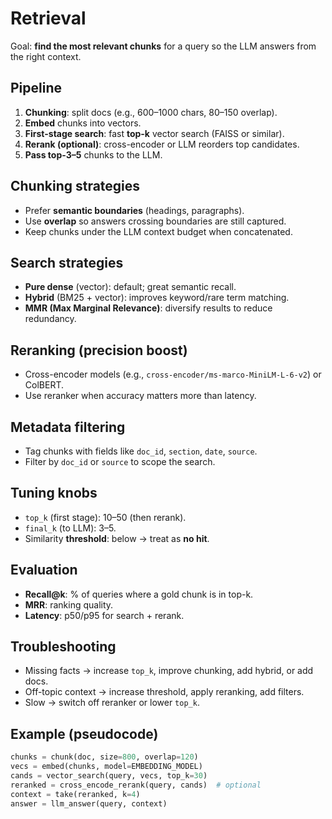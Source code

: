 # Retrieval

Goal: **find the most relevant chunks** for a query so the LLM answers from the right context.

## Pipeline
1. **Chunking**: split docs (e.g., 600–1000 chars, 80–150 overlap).
2. **Embed** chunks into vectors.
3. **First-stage search**: fast **top-k** vector search (FAISS or similar).
4. **Rerank (optional)**: cross-encoder or LLM reorders top candidates.
5. **Pass top-3–5** chunks to the LLM.

## Chunking strategies
- Prefer **semantic boundaries** (headings, paragraphs).
- Use **overlap** so answers crossing boundaries are still captured.
- Keep chunks under the LLM context budget when concatenated.

## Search strategies
- **Pure dense** (vector): default; great semantic recall.
- **Hybrid** (BM25 + vector): improves keyword/rare term matching.
- **MMR (Max Marginal Relevance)**: diversify results to reduce redundancy.

## Reranking (precision boost)
- Cross-encoder models (e.g., `cross-encoder/ms-marco-MiniLM-L-6-v2`) or ColBERT.
- Use reranker when accuracy matters more than latency.

## Metadata filtering
- Tag chunks with fields like `doc_id`, `section`, `date`, `source`.
- Filter by `doc_id` or `source` to scope the search.

## Tuning knobs
- `top_k` (first stage): 10–50 (then rerank).
- `final_k` (to LLM): 3–5.
- Similarity **threshold**: below → treat as **no hit**.

## Evaluation
- **Recall@k**: % of queries where a gold chunk is in top-k.
- **MRR**: ranking quality.
- **Latency**: p50/p95 for search + rerank.

## Troubleshooting
- Missing facts → increase `top_k`, improve chunking, add hybrid, or add docs.
- Off-topic context → increase threshold, apply reranking, add filters.
- Slow → switch off reranker or lower `top_k`.

## Example (pseudocode)
```python
chunks = chunk(doc, size=800, overlap=120)
vecs = embed(chunks, model=EMBEDDING_MODEL)
cands = vector_search(query, vecs, top_k=30)
reranked = cross_encode_rerank(query, cands)  # optional
context = take(reranked, k=4)
answer = llm_answer(query, context)